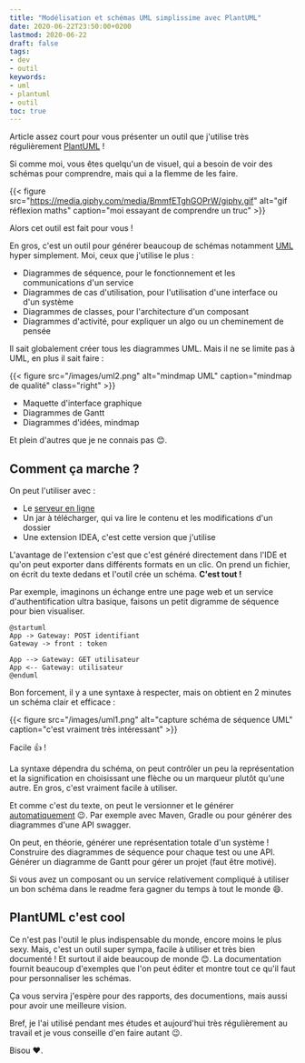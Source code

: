 ```yaml
---
title: "Modélisation et schémas UML simplissime avec PlantUML"
date: 2020-06-22T23:50:00+0200
lastmod: 2020-06-22
draft: false
tags: 
- dev
- outil
keywords: 
- uml
- plantuml
- outil
toc: true
---
```


Article assez court pour vous présenter un outil que j'utilise très régulièrement [PlantUML](https://plantuml.com/fr/) !

Si comme moi, vous êtes quelqu'un de visuel, qui a besoin de voir des schémas pour comprendre, mais qui a la flemme de les faire.

{{< figure src="https://media.giphy.com/media/BmmfETghGOPrW/giphy.gif" alt="gif réflexion maths" caption="moi essayant de comprendre un truc" >}}

Alors cet outil est fait pour vous !

En gros, c'est un outil pour générer beaucoup de schémas notamment [UML](https://fr.wikipedia.org/wiki/UML_(informatique)) hyper simplement.
Moi, ceux que j'utilise le plus :

- Diagrammes de séquence, pour le fonctionnement et les communications d'un service
- Diagrammes de cas d'utilisation, pour l'utilisation d'une interface ou d'un système
- Diagrammes de classes, pour l'architecture d'un composant
- Diagrammes d'activité, pour expliquer un algo ou un cheminement de pensée

Il sait globalement créer tous les diagrammes UML. Mais il ne se limite pas à UML, en plus il sait faire :

{{< figure src="/images/uml2.png" alt="mindmap UML" caption="mindmap de qualité" class="right" >}}

- Maquette d'interface graphique
- Diagrammes de Gantt 
- Diagrammes d'idées, mindmap 

Et plein d'autres que je ne connais pas :blush:.

## Comment ça marche ?

On peut l'utiliser avec :
- Le [serveur en ligne](http://www.plantuml.com/plantuml/uml)
- Un jar à télécharger, qui va lire le contenu et les modifications d'un dossier
- Une extension IDEA, c'est cette version que j'utilise

L'avantage de l'extension c'est que c'est généré directement dans l'IDE et qu'on peut exporter dans différents formats en un clic.
On prend un fichier, on écrit du texte dedans et l'outil crée un schéma. **C'est tout !**

Par exemple, imaginons un échange entre une page web et un service d'authentification ultra basique, faisons un petit digramme de séquence pour bien visualiser.
```
@startuml
App -> Gateway: POST identifiant
Gateway -> front : token

App --> Gateway: GET utilisateur
App <-- Gateway: utilisateur
@enduml
```

Bon forcement, il y a une syntaxe à respecter, mais on obtient en 2 minutes un schéma clair et efficace :

{{< figure src="/images/uml1.png" alt="capture schéma de séquence UML" caption="c'est vraiment très intéressant" >}}

Facile :+1: ! 

La syntaxe dépendra du schéma, on peut contrôler un peu la représentation et la signification en choisissant une flèche ou un marqueur plutôt qu'une autre.
En gros, c'est vraiment facile à utiliser.
 
Et comme c'est du texte, on peut le versionner et le générer [automatiquement](https://plantuml.com/fr/running) :wink:.
Par exemple avec Maven, Gradle ou pour générer des diagrammes d'une API swagger.

On peut, en théorie, générer une représentation totale d'un système !
Construire des diagrammes de séquence pour chaque test ou une API.
Générer un diagramme de Gantt pour gérer un projet (faut être motivé).

Si vous avez un composant ou un service relativement compliqué à utiliser un bon schéma dans le readme fera gagner du temps à tout le monde :smile:.

## PlantUML c'est cool

Ce n'est pas l'outil le plus indispensable du monde, encore moins le plus sexy.
Mais, c'est un outil super sympa, facile à utiliser et très bien documenté ! 
Et surtout il aide beaucoup de monde :blush:.
La documentation fournit beaucoup d'exemples que l'on peut éditer et montre tout ce qu'il faut pour personnaliser les schémas.

Ça vous servira j'espère pour des rapports, des documentions, mais aussi pour avoir une meilleure vision.

Bref, je l'ai utilisé pendant mes études et aujourd'hui très régulièrement au travail et je vous conseille d'en faire autant :wink:.

Bisou :heart:.